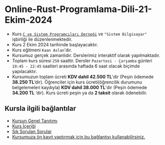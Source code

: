 # Online-Rust-Programlama-Dili-21-Ekim-2024


+ Kurs [`C ve Sistem Programcıları Derneği`](http://www.csystem.org/) ve `"Sistem Bilgisayar"` işbirliği ile düzenlenmektedir.
+ Kurs 2 Ekim 2024 tarihinde başlayacaktır.
+ Kurs eğitmeni `Kaan Aslan`'dır.
+ Kursumuz gerçek zamanlıdır. Derslerimiz interaktif olarak yapılmaktadır.
+ Toplam kurs süresi `250` saattir. Dersler `Pazartesi - Çarşamba` günleri `19:45 - 22:45` saatleri arasında haftada 6 saat olacak biçimde yapılacaktır. 
+ Kursumuzun toplam ücreti __KDV dahil 42.500 TL__'dir (Peşin ödemede __38.250 TL__’dir). Öğrenciler için kurs ücreti(öğrencilik durumunu belgelemeleri kaydıyla) __KDV dahil 38.000 TL__'dir (Peşin ödemede __34.200 TL__ ’dir). Kurs ücreti peşin ya da __2 taksit__ olarak ödenebilir.
## Kursla ilgili bağlantılar
+ [Kursun Genel Tanıtımı](https://github.com/CSD-1993/Online-Rust-Programlama-Dili-2-Ekim-2024/blob/main/kurs_tanitimi.md)
+ [Kurs İçeriği](https://github.com/CSD-1993/Online-Rust-Programlama-Dili-2-Ekim-2024/blob/main/kurs_icerigi.md)
+ [Sık Sorulan Sorular](https://github.com/CSD-1993/Online-Rust-Programlama-Dili-2-Ekim-2024/blob/main/sss.md)
+ [Kursumuza ön kayıt yaptırmak için bu bağlantıyı kullanabilirsiniz.]()
